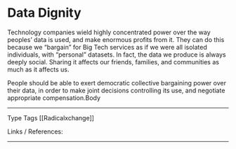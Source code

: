 # Data Dignity

Technology companies wield highly concentrated power over the way peoples’ data is used, and make enormous profits from it. They can do this because we “bargain” for Big Tech services as if we were all isolated individuals, with “personal” datasets. In fact, the data we produce is always deeply social. Sharing it affects our friends, families, and communities as much as it affects us.

People should be able to exert democratic collective bargaining power over their data, in order to make joint decisions controlling its use, and negotiate appropriate compensation.Body 

---
Type 
Tags [[Radicalxchange]]

Links / References:


---